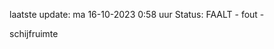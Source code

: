 laatste update: 
ma 16-10-2023  0:58   uur 
Status: FAALT - fout - 
<div class="service R">schijfruimte</div>